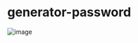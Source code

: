 # generator-password
![image](https://user-images.githubusercontent.com/47321783/152009430-34c8472a-1a3e-44ef-9431-777a7269ed30.png)
